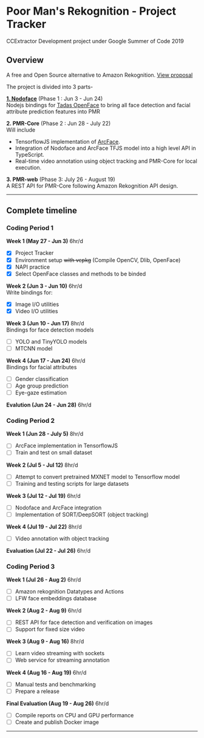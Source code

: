 # Poor Man's Rekognition - Project Tracker   
CCExtractor Development project under Google Summer of Code 2019  

## Overview
A free and Open Source alternative to Amazon Rekognition.
[View proposal](https://github.com/sziraqui/pmr-gsoc-tracker/blob/master/Proposal-PMR-CCExtractor.pdf)   

The project is divided into 3 parts-    

[**1. Nodoface**](https://github.com/sziraqui/nodoface) (Phase 1 : Jun 3 - Jun 24)  
Nodejs bindings for [Tadas OpenFace](https://github.com/TadasBaltrusaitis/OpenFace) to bring all face detection and facial attribute prediction features into PMR   

**2. PMR-Core** (Phase 2 : Jun 28 - July 22)    
Will include    
- TensorflowJS implementation of [ArcFace](https://github.com/deepinsight/insightface).
- Integration of Nodoface and ArcFace TFJS model into a high level API in TypeScript.   
- Real-time video annotation using object tracking and PMR-Core for local execution.    

**3. PMR-web**  (Phase 3: July 26 - August 19)    
A REST API for PMR-Core following Amazon Rekognition API design.  
 
---
## Complete timeline
### Coding Period 1 
**Week 1 (May 27 - Jun 3)** 6hr/d
- [x] Project Tracker
- [x] Environment setup ~~with vcpkg~~ (Compile OpenCV, Dlib, OpenFace)
- [x] NAPI practice
- [x] Select OpenFace classes and methods to be binded

**Week 2 (Jun 3 - Jun 10)** 6hr/d   
Write bindings for:
- [x] Image I/O utilities
- [x] Video I/O utilities

**Week 3 (Jun 10 - Jun 17)** 8hr/d  
Bindings for face detection models
- [ ] YOLO and TinyYOLO models
- [ ] MTCNN model

**Week 4 (Jun 17 - Jun 24)** 6hr/d  
Bindings for facial attributes
- [ ] Gender classification
- [ ] Age group prediction
- [ ] Eye-gaze estimation

**Evalution (Jun 24 - Jun 28)** 6hr/d

### Coding Period 2
**Week 1 (Jun 28 - July 5)** 8hr/d
- [ ] ArcFace implementation in TensorflowJS
- [ ] Train and test on small dataset

**Week 2 (Jul 5 - Jul 12)** 8hr/d
- [ ] Attempt to convert pretrained MXNET model to Tensorflow model
- [ ] Training and testing scripts for large datasets

**Week 3 (Jul 12 - Jul 19)** 6hr/d
- [ ] Nodoface and ArcFace integration
- [ ] Implementation of SORT/DeepSORT (object tracking)

**Week 4 (Jul 19 - Jul 22)** 8hr/d
- [ ] Video annotation with object tracking

**Evaluation (Jul 22 - Jul 26)** 6hr/d

### Coding Period 3
**Week 1 (Jul 26 - Aug 2)** 6hr/d
- [ ] Amazon rekognition Datatypes and Actions
- [ ] LFW face embeddings database

**Week 2 (Aug 2 - Aug 9)** 6hr/d
- [ ] REST API for face detection and verification on images
- [ ] Support for fixed size video

**Week 3 (Aug 9 - Aug 16)** 8hr/d
- [ ] Learn video streaming with sockets
- [ ] Web service for streaming annotation

**Week 4 (Aug 16 - Aug 19)** 6hr/d
- [ ] Manual tests and benchmarking
- [ ] Prepare a release

**Final Evaluation (Aug 19 - Aug 26)** 6hr/d
- [ ] Compile reports on CPU and GPU performance
- [ ] Create and publish Docker image

---
